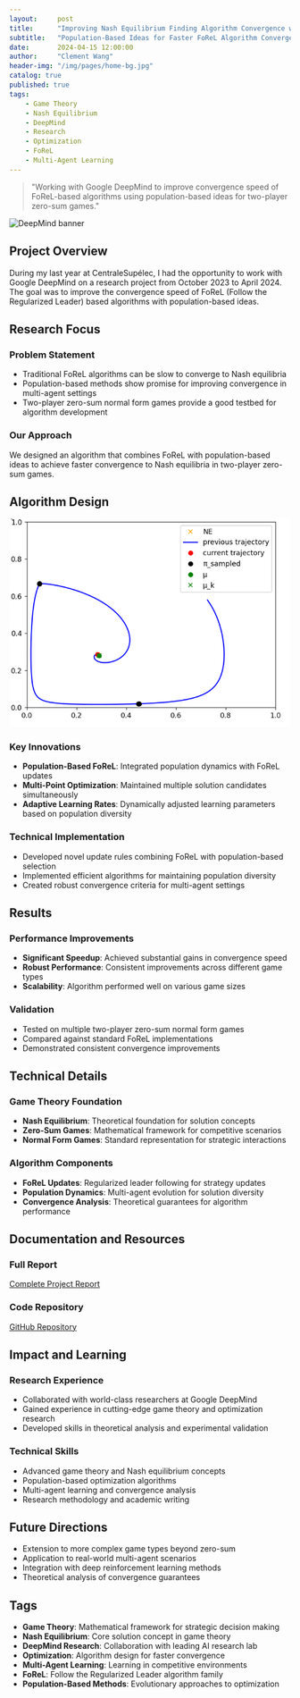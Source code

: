 ```yaml
---
layout:     post
title:      "Improving Nash Equilibrium Finding Algorithm Convergence with Google DeepMind"
subtitle:   "Population-Based Ideas for Faster FoReL Algorithm Convergence"
date:       2024-04-15 12:00:00
author:     "Clement Wang"
header-img: "/img/pages/home-bg.jpg"
catalog: true
published: true
tags:
    - Game Theory
    - Nash Equilibrium
    - DeepMind
    - Research
    - Optimization
    - FoReL
    - Multi-Agent Learning
---
```


> "Working with Google DeepMind to improve convergence speed of FoReL-based algorithms using population-based ideas for two-player zero-sum games."

![DeepMind banner](/img/pages/DeepMind.png)

## Project Overview

During my last year at CentraleSupélec, I had the opportunity to work with Google DeepMind on a research project from October 2023 to April 2024. The goal was to improve the convergence speed of FoReL (Follow the Regularized Leader) based algorithms with population-based ideas.

## Research Focus

### Problem Statement
- Traditional FoReL algorithms can be slow to converge to Nash equilibria
- Population-based methods show promise for improving convergence in multi-agent settings
- Two-player zero-sum normal form games provide a good testbed for algorithm development

### Our Approach
We designed an algorithm that combines FoReL with population-based ideas to achieve faster convergence to Nash equilibria in two-player zero-sum games.

## Algorithm Design

![Algorithm](https://raw.githubusercontent.com/tboulet/Algorithms-for-Normal-Form-Games/main/assets/mp_b_palforel.png)

### Key Innovations
- **Population-Based FoReL**: Integrated population dynamics with FoReL updates
- **Multi-Point Optimization**: Maintained multiple solution candidates simultaneously
- **Adaptive Learning Rates**: Dynamically adjusted learning parameters based on population diversity

### Technical Implementation
- Developed novel update rules combining FoReL with population-based selection
- Implemented efficient algorithms for maintaining population diversity
- Created robust convergence criteria for multi-agent settings

## Results

### Performance Improvements
- **Significant Speedup**: Achieved substantial gains in convergence speed
- **Robust Performance**: Consistent improvements across different game types
- **Scalability**: Algorithm performed well on various game sizes

### Validation
- Tested on multiple two-player zero-sum normal form games
- Compared against standard FoReL implementations
- Demonstrated consistent convergence improvements

## Technical Details

### Game Theory Foundation
- **Nash Equilibrium**: Theoretical foundation for solution concepts
- **Zero-Sum Games**: Mathematical framework for competitive scenarios
- **Normal Form Games**: Standard representation for strategic interactions

### Algorithm Components
- **FoReL Updates**: Regularized leader following for strategy updates
- **Population Dynamics**: Multi-agent evolution for solution diversity
- **Convergence Analysis**: Theoretical guarantees for algorithm performance

## Documentation and Resources

### Full Report
[Complete Project Report](https://raw.githubusercontent.com/tboulet/Algorithms-for-Normal-Form-Games/main/Project%20report.pdf)

### Code Repository
[GitHub Repository](https://github.com/tboulet/Algorithms-for-Normal-Form-Games)

## Impact and Learning

### Research Experience
- Collaborated with world-class researchers at Google DeepMind
- Gained experience in cutting-edge game theory and optimization research
- Developed skills in theoretical analysis and experimental validation

### Technical Skills
- Advanced game theory and Nash equilibrium concepts
- Population-based optimization algorithms
- Multi-agent learning and convergence analysis
- Research methodology and academic writing

## Future Directions

- Extension to more complex game types beyond zero-sum
- Application to real-world multi-agent scenarios
- Integration with deep reinforcement learning methods
- Theoretical analysis of convergence guarantees

## Tags

- **Game Theory**: Mathematical framework for strategic decision making
- **Nash Equilibrium**: Core solution concept in game theory
- **DeepMind Research**: Collaboration with leading AI research lab
- **Optimization**: Algorithm design for faster convergence
- **Multi-Agent Learning**: Learning in competitive environments
- **FoReL**: Follow the Regularized Leader algorithm family
- **Population-Based Methods**: Evolutionary approaches to optimization
